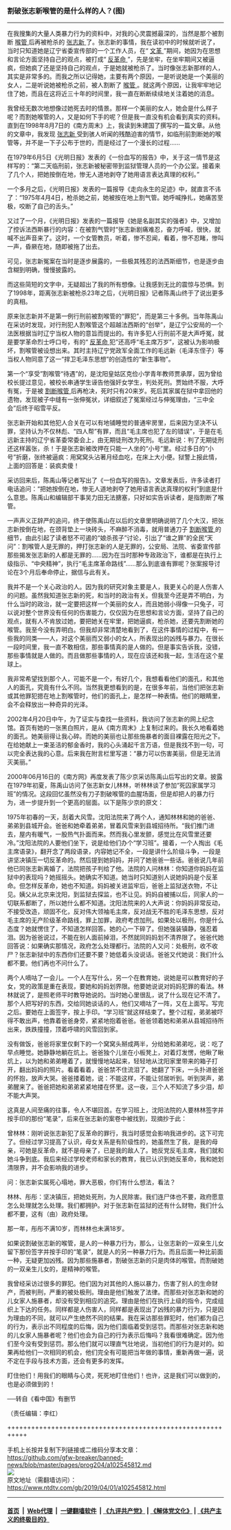 ### 割破张志新喉管的是什么样的人？(图)
------------------------

<div class="post_content" itemprop="articleBody">
 <p>
  在我搜集的大量人类暴力行为的资料中，对我的心灵震撼最深的，当然是那个被割断
  <a href="https://www.ntdtv.com/gb/喉管.htm">
   喉管
  </a>
  后再被枪杀的
  <a href="https://www.ntdtv.com/gb/张志新.htm">
   张志新
  </a>
  了。张志新的事情，我在读初中的时候就听说了，当时只知道她是辽宁省委宣传部的一个工作人员，在“
  <a href="https://www.ntdtv.com/gb/文革.htm">
   文革
  </a>
  ”期间，她因为在思想和言论方面坚持自己的观点，被打成“
  <a href="https://www.ntdtv.com/gb/反革命.htm">
   反革命
  </a>
  ”，先是坐牢，在坐牢期间又被逼疯，但她疯了还是坚持自己的观点，于是她就被枪杀了。当时像张志新那样的人，其实是非常多的。而我之所以记得她，主要有两个原因，一是听说她是一个美丽的女人，二是听说她被枪杀之前，被人割断了
  <a href="https://www.ntdtv.com/gb/喉管.htm">
   喉管
  </a>
  。就这两个原因，让我牢牢地记住了她，而且在这将近三十年的时间里，我一直在断断续续地关注着她的消息。
 </p>
 <p>
  我曾经无数次地想像过她死去时的情景。那样一个美丽的女人，她会是什么样子呢？而割她喉管的人，又是如何下手的呢？但是我一直没有机会看到真实的资料。直到在1998年8月7日的《南方周末》上，我读到朱建国了撰写的一篇文章。从他的文章中，我发现
  <a href="https://www.ntdtv.com/gb/张志新.htm">
   张志新
  </a>
  受到骇人听闻的残酷迫害的情节，如临刑前割断她的喉管等，并不是一下子公布于世的，而是经过了一个漫长的过程……
 </p>
 <p>
  在1979年6月5日《光明日报》发表的《一份血写的报告》中，关于这一情节是这样写的：“第二天临刑前，张志新被秘密带到监狱管理人员的一个办公室。接着来了几个人，把她按倒在地，惨无人道地剥夺了她用语言表达真理的权利。”
 </p>
 <p>
  一个多月之后，《光明日报》发表的一篇报导《走向永生的足迹》中，就直言不讳了：“1975年4月4日，枪杀她之前，她被按在地上割气管。她呼喊挣扎，她痛苦至极，咬断了自己的舌头。”
 </p>
 <p>
  又过了一个月，《光明日报》发表的一篇报导《她是名副其实的强者》中，又增加了控诉法西斯暴行的内容：在被割气管时“张志新剧痛难忍，奋力呼喊，很快，就喊不出声音来了。这时，一个女管教员，听着，惨不忍闻，看着，惨不忍睹，惨叫一声，昏厥在地，随即被拖了出去。
 </p>
 <p>
  可见，张志新冤案在当时是逐步展露的，一些极其残忍的法西斯细节，也是逐步由含糊到明确，慢慢披露的。
 </p>
 <p>
  而这些简短的文字中，无疑超出了我的所有想像。让我感到无比的震惊与恐惧。到了1998年，距离张志新被枪杀23年之后，《光明日报》记者陈禹山终于了说出更多的真相。
 </p>
 <p>
  原来张志新并不是第一例行刑前被割喉管的“罪犯”，而是第三十多例。当年陈禹山在采访时发现，对行刑犯人割喉管这个超越法西斯的“创举”，是辽宁公安局的一个法医根据当时辽宁当权人物的意旨而提出的。有许多犯人行刑前不是大声呼冤，就是要学革命烈士呼口号，有的“
  <a href="https://www.ntdtv.com/gb/反革命.htm">
   反革命
  </a>
  犯”还高呼“毛主席万岁”，这被认为影响极坏，割喉管被设想出来。其时主持辽宁党政军全面工作的毛远新（毛泽东侄子）等当权人物同意了这一“捍卫毛泽东思想”的创造性的“新生事物”。
 </p>
 <p>
  第一个“享受”割喉管“待遇”的，是沈阳皇姑区克俭小学青年教师贾承厚，因为曾给校长提过意见，被校长串通学生诬告他强奸女学生，判处死刑。贾始终不服，大呼有冤，于是被
  <a href="https://www.ntdtv.com/gb/割断喉管.htm">
   割断喉管
  </a>
  后再枪决，死时只有20来岁。死后其家属在狱中拿回他的遗物，发现被子中缝有一张伸冤状，详细叙述了冤案经过与伸冤理由，“三中全会”后终于昭雪平反。
 </p>
 <p>
  张志新开始和其他犯人合关在可以有地铺睡觉的普通牢房里，后来因为坚决不认罪，坚持认为不仅林彪、“四人帮”有罪，而且“毛主席也犯了左的错误”，于是在毛远新主持的辽宁省革委常委会上，由无期徒刑改为死刑。毛远新说：判了无期徒刑还这样嚣张，杀！于是张志新被改押在只能一人坐的“小号”里。经过多日的“小号”折磨，张终被逼疯：用窝窝头沾著月经血吃，在床上大小便。狱警上报此情，上面的回答是：装疯卖傻！
 </p>
 <p>
  采访回来后，陈禹山等记者写出了《一份血写的报告》。文章发表后，许多读者打电话追问：“把她按倒在地，惨无人道地剥夺了她用语言表达真理的权利”到底是什么意思。陈禹山和编辑部干事吴力田无法搪塞，只好如实告诉读者，是指割断了喉管。
 </p>
 <p>
  一声声义正辞严的追问，终于使陈禹山在以后的文章里明确说明了几个大汉，把张志新按倒在地，在颈背垫上一块砖头，不麻醉不消毒，就用普通刀子
  <a href="https://www.ntdtv.com/gb/割断喉管.htm">
   割断喉管
  </a>
  的细节，由此引起了读者怒不可遏的“娘杀孩子”讨论，引出了“谁之罪”的全民“天问”：割喉管人是无罪的，押打张志新的人是无罪的，公安局、法院、省委宣传部那些揭发张志新的人都是无罪的……因为在当时那种专政政治下，谁都是在执行上级指示、“中央精神”，执行“毛主席革命路线”……那么到底谁有罪呢？张案报导讨论在3个月后奉命停止，据信与此有关。
 </p>
 <p>
  我并不是一个关心政治的人。因为我的研究对象主要是人，我更关心的是人伤害人的问题。虽然我知道张志新的死，和当时的政治有关。但我至今还是弄不明白，为什么当时的政治，就一定要把这样一个美丽的女人，而且她弱小得像一只兔子，可以说对整个世界没有任何的伤害能力，仅仅因为在思想和言论方面，坚持了自己的观点，就有人不肯放过她，要把她关在牢里，把她逼疯，枪杀她，还要先割断她的喉管。我至今没有弄明白。但我却非常清楚地看到了，在这件事情的过程中，有一些我的同类——人，对这个美丽而又弱小的女人，所表现出的凶残与暴力。在很长一段时间里，我一直不敢相信，那些事情真的是人做的。但是事实告诉我，没错，那些事情就是人做的。而且做那些事情的人，现在应该还和我一起，生活在这个星球上。
 </p>
 <p>
  我非常希望找到那个人，可能不是一个，有好几个，我想看看他们的面孔，和其他人的面孔，究竟有什么不同。当然我更想看到的是，在很多年前，当他们把张志新或其他罪犯摁在地上割喉管时，他们的面孔上，是怎样一种表情。他们的眼睛里，会不会释放出一种奇异的光泽。
 </p>
 <p>
  2002年4月20日中午，为了证实与查找一些资料，我访问了张志新的网上纪念馆。首页有她的一张黑白照片，是从《南方周末》上复制过来的。我长久地看着她的面孔。她美丽得让我心碎。而她的美丽也让那些施暴者的面目裸露在阳光之下。在给她献上一束圣洁的郁金香时，我的心头涌起千言万语，但是我找不到一句，可以完全表达我的心意。后来我在附言栏里写道：“暴力可以伤害美丽，但是无法消灭美丽。”
 </p>
 <p>
  2000年06月16日的《南方网》再度发表了陈少京采访陈禹山后写出的文章。披露在1979年初夏，陈禹山访问了张志新女儿林林，听林林谈了参加“死囚家属学习班”的情况。这段回忆虽然没有刀子割破喉管的血腥场面，但是却把人的暴力行为，进一步提升到一个更高的层面。以下是陈少京的原文：
 </p>
 <p>
  1975年初春的一天，刮着大风雪。沈阳法院来了两个人，通知林林和她的爸爸、弟弟到县城开会。爸爸和她牵着弟弟，冒着风雪来到县城招待所。“我们推门进去，屋内有暖气，一股热气扑面而来。然而我心里发颤，感觉比在风雪里还要冷。”沈阳法院的人要他们坐下，说是给他们办个“学习班”。接着，一个人掏出《毛主席语录》，翻开念了两段语录，内容她记不全，一段是讲什么阶级斗争，一段是讲坚决镇压一切反革命的。然后提到她妈妈，并问了她爸爸一些话。爸爸说几年前他已同张志新离婚了，法院把孩子判给了他。法院的人问林林：你知道你妈妈在监狱中的表现吗？她摇摇头。她确实不知道。她当时只知道别人说她妈妈是个反革命。但怎样反革命，她也不知道。妈妈被关进监牢后，爸爸上监狱送衣物，不让见。姨父从北京来沈阳，到监狱去探监，也不让见。妈妈自被捕以后，同家人的一切联系都断了，所以她什么都不知道。沈阳法院来的人大声说：你妈妈非常反动，不接受改造，顽固不化，反对伟大领袖毛主席，反对战无不胜的毛泽东思想，反对毛主席的无产阶级革命路线，罪上加罪，政府考虑加刑。如果处以极刑，你是什么态度？她就愣住了，不知道怎样回答。她的心一下碎了。但她强装镇静，强忍着泪。因为爸爸说过，不能在别人面前掉泪，不然就同妈妈划不清界限了。爸爸代她回答说：如果确实那情况，政府怎么处理都行。法院的人又问：处极刑，收不收尸？张志新狱中的东西你们还要不要？她低着头没说话。爸爸又代她说：我们什么都不要。他们再也不问什么了。
 </p>
 <p>
  两个人嘀咕了一会儿。一个人在写什么，另一个在教育她，说她是可以教育好的子女，党的政策是重在表现，要她和妈妈划界限。他要她说说对妈妈犯罪的看法。林林就说了，是照老师平时教导她说的。当时她心里很乱，说了什么现在记不清了。那个人把写好的东西，交给同她谈话的人，他们又嘀咕了一阵，又在上面写。写完之后。要她在上面签字，按上手印。“学习班”就这样结束了。整个过程，弟弟被吓得不敢出声，他靠着爸爸身旁，紧紧地抱着爸爸。爸爸领着她和弟弟从县城招待所出来，跌跌撞撞，顶着呼啸的风雪回到家。
 </p>
 <p>
  没有做饭，爸爸将家里仅剩下的一个窝窝头掰成两半，分给她和弟弟吃，说：吃了早点睡觉。她静静地躺在炕上。爸爸独个儿坐在小板凳上，对着灯发愣，他瞅了瞅炕上，以为她和弟弟睡着了，就慢慢地站起来，轻轻地从沈阳家里带来的箱子打开，翻出妈妈的照片。看着看着，爸爸禁不住流泪了。她翻了下床，一头扑进爸爸的怀抱，放声大哭。爸爸搂着她，说：不能这样，不能让邻居听到。听到哭声，弟弟醒来了。爸爸把她和弟弟紧紧地搂在怀里。这一夜，三个人不知流了多少泪，却不能大声哭。
 </p>
 <p>
  这真是人间至痛的往事，令人不堪回首。在学习班上，沈阳法院的人要林林签字并按手印的那份“笔录”，后来在张志新的案卷中被找到，现摘抄于此：
 </p>
 <p>
  曾林林：刚听说张志新犯了反革命的罪行，我当时感觉会影响我进步的。这下可完了。但经过学习提高了认识，母女关系是有阶级性的，她虽然生了我，是我的母亲，可她是反革命，就不是母亲了，已是我的敌人了。她反党反毛主席，我们就和她斗争到底。我后来经过学校老师和家长的教育，我已认识到她反革命，我和她划清限界，并不会影响我的进步。
 </p>
 <p>
  问：张志新实属死心塌地，罪大恶极，你们有什么想法，看法？
 </p>
 <p>
  林林、彤彤：坚决镇压，把她处死刑，为人民除害。我们连尸体也不要，政府愿意怎么处理就怎么处理。我们都拥护。对于张志新在监狱的还有什么财物，我们什么都不要，这有（由）政府处理。
 </p>
 <p>
  那一年，彤彤不满10岁，而林林也未满18岁。
 </p>
 <p>
  如果说割破张志新的喉管，是人的一种暴力行为，那么，让张志新的一双亲生儿女留下那份签字并按手印的“笔录”，就是人的另一种暴力行为。而且后面一种比前面一种，无疑更加凶残。因为那些施暴者，割破张志新的只是肉体的喉管。而割破她的一双亲生儿女的，是精神的喉管。
 </p>
 <p>
  我曾经采访过很多的罪犯。他们因为对其他的人施以暴力，伤害了别人的生命财产，而被判刑，严重的被处极刑。理由是他们触发了法律。而那些对张志新和她的儿女家人施暴者，却没有受到相应的追究。理由是他们在执行上级的指令，完成组织上下达的任务。同样都是人伤害人，同样都是表现出了凶残的暴力行为，只是因为理由的不同，就可以产生绝然不同的结果。我在采访那些罪犯时，他们都为自己的行为，表示出不同程度的后悔，因为他们面临着受到惩罚。而那些对张志新和她的儿女家人施暴者呢？他们也会为自己的行为表示后悔吗？我看很难确定。因为他们至今没有受到惩罚。那么他们就可以理直气壮地说，当初他们的行为是对的。如果再给他们一次相同的机会，他们完全有可能把当年做的事情，重新再做一遍，说不定在手段与技术方面，还会有更多的发挥。
 </p>
 <p>
  盯住他们！用我们的眼睛与心灵，死死地盯住他们！也许，这是我们可以做到的，也是必须做到的！
 </p>
 <p>
  ──转自《看中国》有删节
 </p>
 <p>
  （责任编辑：李红）
 </p>
 <div class="single_ad">
 </div>
</div>

+++++++++++++++++++++++++++++++++++++++++++++++++++++++++++<br/><br/>
手机上长按并复制下列链接或二维码分享本文章：<br/>
https://github.com/gfw-breaker/banned-news/blob/master/pages/prog204/a102545812.md <br/>
<a href='https://github.com/gfw-breaker/banned-news/blob/master/pages/prog204/a102545812.md'><img src='https://github.com/gfw-breaker/banned-news/blob/master/pages/prog204/a102545812.md.png'/></a> <br/>
原文地址（需翻墙访问）：https://www.ntdtv.com/gb/2019/04/01/a102545812.html


------------------------
#### [首页](https://github.com/gfw-breaker/banned-news/blob/master/README.md) &nbsp;|&nbsp; [Web代理](https://github.com/labour-camp/helloworld) &nbsp;|&nbsp; [一键翻墙软件](https://github.com/gfw-breaker/nogfw/blob/master/README.md) &nbsp;| [《九评共产党》](https://github.com/gfw-breaker/9ping.md/blob/master/README.md#九评之一评共产党是什么) | [《解体党文化》](https://github.com/gfw-breaker/jtdwh.md/blob/master/README.md) | [《共产主义的终极目的》](https://github.com/gfw-breaker/gczydzjmd.md/blob/master/README.md)


